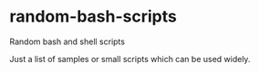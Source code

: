 # random-bash-scripts
Random bash and shell scripts

Just a list of samples or small scripts which can be used widely.
